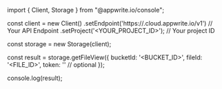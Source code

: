 import { Client, Storage } from "@appwrite.io/console";

const client = new Client()
    .setEndpoint('https://<REGION>.cloud.appwrite.io/v1') // Your API Endpoint
    .setProject('<YOUR_PROJECT_ID>'); // Your project ID

const storage = new Storage(client);

const result = storage.getFileView({
    bucketId: '<BUCKET_ID>',
    fileId: '<FILE_ID>',
    token: '<TOKEN>' // optional
});

console.log(result);
